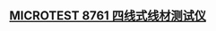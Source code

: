  

## [MICROTEST 8761 四线式线材测试仪](https://seedunk.com/media/nt-seedunk/0d56751b53cb42b3959578db67eb683d.md?include=markdown)

 
